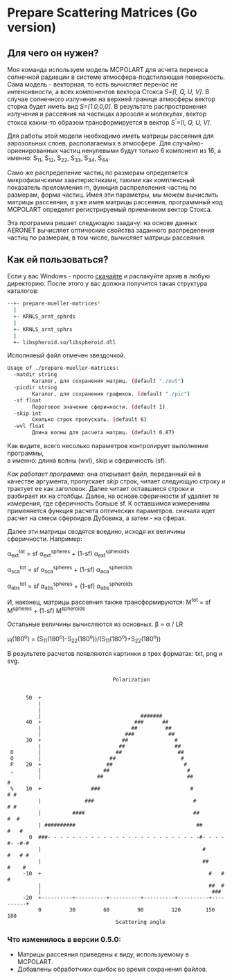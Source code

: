 # Prepare Scattering Matrices (Go version)

## Для чего он нужен?

Моя команда используем модель MCPOLART для асчета переноса солнечной 
радиации в системе атмосфера-подстилающая поверхность. Сама модель - 
векторная, то есть вычисляет перенос не интенсивности, а всех
компонентов вектора Стокса <i>S=[I, Q, U, V]</i>. В случае солнечного
излучения на верхней границе атмосферы вектор сторка будет иметь вид
<i>S=[1.0,0,0]</i>. В результате распространения излучения и рассеяния
на частицах аэрозоля и молекулах, вектор стокса каким-то образом
трансформируется в вектор <i>S<sup>'</sup>=[I, Q, U, V]</i>.

Для работы этой модели необходимо иметь матрицы рассеяния для 
аэрозольных слоев, располагаемых в атмосфере. Для случайно-ориенированных 
частиц ненулевыми будут только 6 компонент из 16, а именно: 
S<sub>11</sub>, S<sub>12</sub>, S<sub>22</sub>, S<sub>33</sub>, 
S<sub>34</sub>, S<sub>44</sub>.

Само же распределение частиц по размерам определяется микрофизичскими 
хаактеристиками, такими как комплексный показатель преломления m, 
функция распрелеления частиц по размерам, форма частиц. Имея эти 
параметры, мы можем вычислить матрицы рассеяния, а уже имея матрицы 
рассеяния, программный код MCPOLART определит регистрируемый 
приемником вектор Стокса. 

Эта программа решает следующую заадачу: на основе данных AERONET 
вычисляет оптические свойства заданного распределения частиц по
размерам, в том числе, вычисляет матрицы рассеяния.

## Как ей пользоваться?

Если у вас Windows - просто [скачайте](https://github.com/DrShmirko/go-prepare-scattering-matrices/releases/download/v0.3.0/go-prepare-scattering-matrices.7z) и распакуйте архив в любую директорию. После этого у вас должна получится такая структура каталогов:

```bash
--+- prepare-mueller-matrices*
  |
  +- KRNLS_arnt_sphrds
  |
  +- KRNLS_arnt_sphrs
  |
  +- libspheroid.so/libspheroid.dll
```
Исполняеый файл отмечен звездочкой.

```bash
Usage of ./prepare-mueller-matrices:
  -matdir string
        Каталог, для сохранения матриц. (default "./out")
  -picdir string
        Каталог, для сохранения графиков. (default "./pic")
  -sf float
        Пороговое значение сферичности. (default 1)
  -skip int
        Сколько строк пропускать. (default 6)
  -wvl float
        Длина волны для расчета матриц. (default 0.87)
```

Как видите, всего несолько параметров контролирует выполнение программы,  
а именно: длина волны (wvl), skip и сферичность (sf). 

*Как работает программа:* она открывает файл, переданный ей в качестве 
аргумента, пропускает *skip* строк, читает следующую строку и трактует 
ее как заголовок. Далее читает оставшиеся строки и разбирает их на 
столбцы. Далее, на основе сферичности sf удаляет те измерения, 
где сферичность больше sf. К оставшимся измерениям применяется функция 
расчета оптических параметров. сначала идет расчет на смеси сфероидов 
Дубовика, а затем - на сферах.

Далее эти матрицы сводятся воедино, исходя их величины сферичности.
Например: 

&alpha;<sub>ext</sub><sup>tot</sup> = sf &alpha;<sub>ext</sub><sup>spheres</sup> + (1-sf) &alpha;<sub>ext</sub><sup>spheroids</sup>

&alpha;<sub>sca</sub><sup>tot</sup> = sf &alpha;<sub>sca</sub><sup>spheres</sup> + (1-sf) &alpha;<sub>aca</sub><sup>spheroids</sup>

&alpha;<sub>abs</sub><sup>tot</sup> = sf &alpha;<sub>abs</sub><sup>spheres</sup> + (1-sf) &alpha;<sub>abs</sub><sup>spheroids</sup>

И, наконец, матрицы рассеяния также трансформируются:
M<sup>tot</sup> = sf M<sup>spheres</sup> + (1-sf) M<sup>spheroids</sup>

Остальные величины вычисляются из основных.
&beta; = &alpha; / LR

&mu;<sub>l</sub>(180<sup>o</sup>) = (S<sub>11</sub>(180<sup>o</sup>)-S<sub>22</sub>(180<sup>o</sup>))/(S<sub>11</sub>(180<sup>o</sup>)+S<sub>22</sub>(180<sup>o</sup>))


В результете расчетов появляются картинки в трех форматах: txt, png и
svg.
```text

                                  Polarization                                  
                                                                                
                                                                                
      50  +                                                                     
          |                                                                     
          |                                                                     
          |                                #######                              
      40  +                              ###      ##                            
          |                             ##         ##                           
          |                           ###           ##                          
      30  +                          ##               #                         
          |                         ##                ##                        
 D        |                        ##                  ##                       
 O        |                      ##                     #                       
 P    20  +                     ##                       #                      
 ,        |                    ##                         #                     
          |                  ##                           ##            #       
 %    10  +                ###                             #           # #      
          |              ###                                #          # #      
          |          ####                                   ##         #  #     
          | ##########                                       ##       #   #     
       0  ###- - - - - - - - - - - - - - - - - - - - - - - - -#- - - -#- -#-#   
          |                                                    #      #   # #   
          |                                                    ##     #    #    
     -10  +                                                      #   #     #    
          |                                                      ##  #          
          |                                                       ###           
     -20  +----------+----------+----------+----------+----------+----------+   
          0         30         60         90         120        150        180  
                                   Scattering angle                             

```



 ### Что изменилось в версии 0.5.0:

- Матрицы рассеяния приведены к виду, используемому в MCPOLART.
- Добавлены обработчики ошибок во время сохранения файлов.




